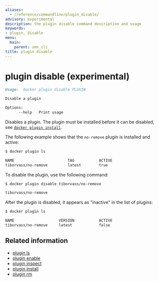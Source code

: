```yaml
---
aliases:
  - /reference/commandline/plugin_disable/
advisory: experimental
description: the plugin disable command description and usage
keywords:
- plugin, disable
menu:
  main:
    parent: smn_cli
title: plugin disable
---
```


# plugin disable (experimental)

```markdown
Usage:  docker plugin disable PLUGIN

Disable a plugin

Options:
      --help   Print usage
```

Disables a plugin. The plugin must be installed before it can be disabled,
see [`docker plugin install`](plugin_install.md).


The following example shows that the `no-remove` plugin is installed
and active:

```bash
$ docker plugin ls

NAME                        TAG           ACTIVE
tiborvass/no-remove         latest        true
```

To disable the plugin, use the following command:

```bash
$ docker plugin disable tiborvass/no-remove

tiborvass/no-remove
```

After the plugin is disabled, it appears as "inactive" in the list of plugins:

```bash
$ docker plugin ls

NAME                    VERSION           ACTIVE
tiborvass/no-remove     latest            false
```

## Related information

* [plugin ls](plugin_ls.md)
* [plugin enable](plugin_enable.md)
* [plugin inspect](plugin_inspect.md)
* [plugin install](plugin_install.md)
* [plugin rm](plugin_rm.md)
